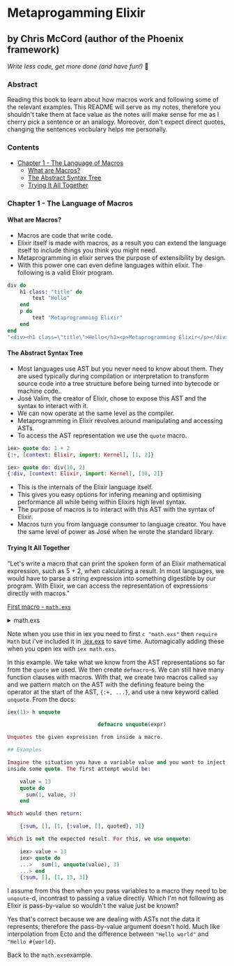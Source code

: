 # Metaprogamming Elixir

## by Chris McCord (author of the Phoenix framework)

_Write less code, get more done (and have fun!)_ :purple_heart:

### Abstract

Reading this book to learn about how macros work and following some of the relevant
examples. This README will serve as my notes, therefore you shouldn't take them at face
value as the notes will make sense for me as I cherry pick a sentence or an analogy.
Moreover, don't expect direct quotes, changing the sentences vocbulary helps me personally.

### Contents

-   [Chapter 1 - The Language of Macros](#chapter-1-the-language-of-macros)
    -   [What are Macros?](#what-are-macros)
    -   [The Abstract Syntax Tree](#the-abstract-syntax-tree)
    -   [Trying It All Together](#trying-it-all-together)

### Chapter 1 - The Language of Macros

#### What are Macros?

-   Macros are code that write code.
-   Elixir itself is made with macros, as a result you can extend the language itself
    to include things you think you might need.
-   Metaprogramming in elixir serves the purpose of extensibility by design.
-   With this power one can even define languages within elixir. The following is a valid Elixir program.

```elixir
div do
    h1 class: "title" do
        text "Hello"
    end
    p do
        text "Metaprogramming Elixir"
    end
end
"<div><h1 class=\"title\">Hello</h1><p>Metaprogramming Elixir</p></div>"
```

#### The Abstract Syntax Tree

-   Most languages use AST but you never need to know about them. They are used typically during compilation
    or interpretation to transform source code into a tree structure before being turned into bytecode
    or machine code..
-   José Valim, the creator of Elixir, chose to expose this AST and the syntax to interact with it.
-   We can now operate at the same level as the compiler.
-   Metaprogramming in Elixir revolves around manipulating and accessing ASTs.
-   To access the AST representation we use the `quote` macro.

```elixir
iex> quote do: 1 + 2
{:+, [context: Elixir, import: Kernel], [1, 2]}
```

```elixir
iex> quote do: div(10, 2)
{:div, [context: Elixir, import: Kernel], [10, 2]}
```

-   This is the internals of the Elixir language itself.
-   This gives you easy options for infering meaning and optimising performance all while being within Elixirs high level syntax.
-   The purpose of macros is to interact with this AST with the syntax of Elixir.
-   Macros turn you from language consumer to language creator. You have the same level of power as José when he wrote the standard library.

#### Trying It All Together

"Let's write a macro that can print the spoken form of an Elixir mathematical expression, such as 5 + 2, when calculating a result.
In most languages, we would have to parse a string expression into something digestible by our program. With Elixir, we can access
the representation of expressions directly with macros."

[First macro - `math.exs`](math.exs) 

<details>
<summary>math.exs</summary>

```elixir
defmodule Math do
@moduledoc false

    defmacro say({:+, _, [lhs, rhs]}) do
        quote do
        lhs = unquote(lhs)
        rhs = unquote(rhs)
        result = lhs + rhs
        IO.puts("#{lhs} plus #{rhs} is #{result}")
        result
        end
    end

    defmacro say({:*, _, [lhs, rhs]}) do
        quote do
        lhs = unquote(lhs)
        rhs = unquote(rhs)
        result = lhs * rhs
        IO.puts("#{lhs} times #{rhs} is #{result}")
        result
        end
    end
end
```

</details>

Note when you use this in iex you need to first `c "math.exs"` then `require Math` but i've included it in [.iex.exs](.iex.exs) to save time.
Automagically adding these when you open iex with `iex math.exs`.

In this example. We take what we know from the AST representations so far from the `quote` we used. We then create `defmacro`-s. We can still
have many function clauses with macros. With that, we create two macros called `say` and we pattern match on the AST with the defining feature
being the operator at the start of the AST, `{:+, ...}`, and use a new keyword called `unquote`. From the docs:

```elixir
iex(1)> h unquote

                             defmacro unquote(expr)

Unquotes the given expression from inside a macro.

## Examples

Imagine the situation you have a variable value and you want to inject it
inside some quote. The first attempt would be:

    value = 13
    quote do
      sum(1, value, 3)
    end

Which would then return:

    {:sum, [], [1, {:value, [], quoted}, 3]}

Which is not the expected result. For this, we use unquote:

    iex> value = 13
    iex> quote do
    ...>   sum(1, unquote(value), 3)
    ...> end
    {:sum, [], [1, 13, 3]}
```

I assume from this then when you pass variables to a macro they need to be `unqoute`-d, incontrast to passing a value directly.
Which I'm not following as Elixir is pass-by-value so wouldn't the value just be known?

Yes that's correct because we are dealing with ASTs not the data it represents; therefore the pass-by-value argument doesn't hold.
Much like interpolation from Ecto and the difference between `"Hello world"` and `"Hello #{world}`.

Back to the `math.exs`example. 
